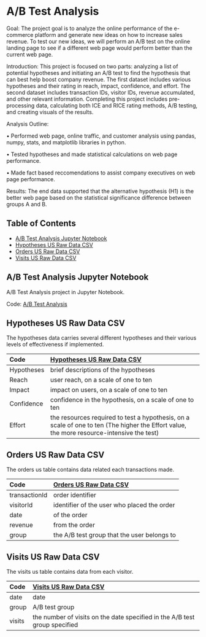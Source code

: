 # A/B Test Analysis

Goal: The project goal is to analyze the online performance of the e-commerce platform and generate new ideas on how to increase sales revenue. To test our new ideas, we will perform an A/B test on the online landing page to see if a different web page would perform better than the current web page.

Introduction: This project is focused on two parts: analyzing a list of potential hypotheses and initiating an A/B test to find the hypothesis that can best help boost company revenue. The first dataset includes various hypotheses and their rating in reach, impact, confidence, and effort. The second dataset includes transaction IDs, visitor IDs, revenue accumulated, and other relevant information. Completing this project includes pre-processing data, calculating both ICE and RICE rating methods, A/B testing, and creating visuals of the results.

Analysis Outline: 

• Performed web page, online traffic, and customer analysis using pandas, numpy, stats, and matplotlib libraries in python.

• Tested hypotheses and made statistical calculations on web page performance.

• Made fact based reccomendations to assist company executives on web page performance.

Results: The end data supported that the alternative hypothesis (H1) is the better web page based on the statistical significance difference between groups A and B.

## Table of Contents
- [A/B Test Analysis Jupyter Notebook](#a/b-test-analysis-jupyter-notebook)
- [Hypotheses US Raw Data CSV](#hypotheses-us-raw-data-csv)
- [Orders US Raw Data CSV](#orders-us-raw-data-csv)
- [Visits US Raw Data CSV](#visits-us-raw-data-csv)

<a name="headers"/>


## A/B Test Analysis Jupyter Notebook
A/B Test Analysis project in Jupyter Notebook.

Code: [A/B Test Analysis](https://github.com/jasondo-da/tripleten_project_portfolio/blob/main/Sprint%2010%20%20-%20AB%20Test/abtest_project.ipynb)


## Hypotheses US Raw Data CSV
The hypotheses data carries several different hypotheses and their various levels of effectiveness if implemented.

| Code | [Hypotheses US Raw Data CSV](https://github.com/jasondo-da/tripleten_project_portfolio/blob/main/Sprint%2010%20%20-%20AB%20Test/hypotheses_us.csv) |
| :------------- | :------------ |
| Hypotheses | brief descriptions of the hypotheses |
| Reach | user reach, on a scale of one to ten |
| Impact | impact on users, on a scale of one to ten |
| Confidence | confidence in the hypothesis, on a scale of one to ten |
| Effort | the resources required to test a hypothesis, on a scale of one to ten (The higher the Effort value, the more resource-intensive the test) |


## Orders US Raw Data CSV
The orders us table contains data related each transactions made.

| Code | [Orders US Raw Data CSV](https://github.com/jasondo-da/tripleten_project_portfolio/blob/main/Sprint%2010%20%20-%20AB%20Test/orders_us.csv) |
| :------------- | :------------ |
| transactionId | order identifier |
| visitorId | identifier of the user who placed the order |
| date | of the order |
| revenue | from the order |
| group | the A/B test group that the user belongs to |


## Visits US Raw Data CSV
The visits us table contains data from each visitor.

| Code | [Visits US Raw Data CSV](https://github.com/jasondo-da/tripleten_project_portfolio/blob/main/Sprint%2010%20%20-%20AB%20Test/visits_us.csv) |
| :------------- | :------------ |
| date | date |
| group | A/B test group |
| visits | the number of visits on the date specified in the A/B test group specified |
